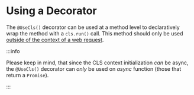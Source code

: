 # Using a Decorator

The `@UseCls()` decorator can be used at a method level to declaratively wrap the method with a `cls.run()` call. This method should only be used [outside of the context of a web request](../03_features-and-use-cases/04_usage-outside-of-web-request.md).

:::info

Please keep in mind, that since the CLS context initialization _can_ be async, the `@UseCls()` decorator can _only_ be used on _async_ function (those that return a `Promise`).

:::
